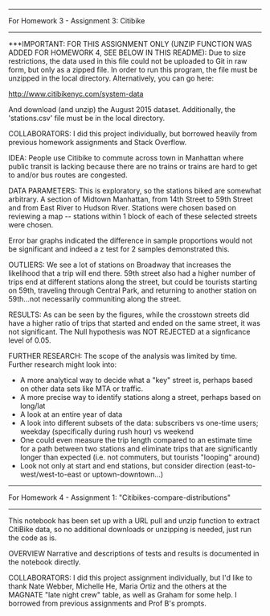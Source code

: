 ****************************************
For Homework 3 - Assignment 3: Citibike
****************************************

***IMPORTANT: FOR THIS ASSIGNMENT ONLY (UNZIP FUNCTION WAS ADDED FOR HOMEWORK 4, SEE BELOW IN THIS README): Due to size restrictions, the data used in this file could not be uploaded to Git in raw form, but only as a zipped file. In order to run this program, the file must be unzipped in the local directory. Alternatively, you can go here:

http://www.citibikenyc.com/system-data

And download (and unzip) the August 2015 dataset.
Additionally, the 'stations.csv' file must be in the local directory.

COLLABORATORS:
I did this project individually, but borrowed heavily from previous homework assignments and Stack Overflow.

IDEA: People use Citibike to commute across town in Manhattan where public transit is lacking because there are no trains or trains are hard to get to and/or bus routes are congested.

DATA PARAMETERS: This is exploratory, so the stations biked are somewhat arbitrary. A section of Midtown Manhattan, from 14th Street to 59th Street and from East River to Hudson River. Stations were chosen based on reviewing a map -- stations within 1 block of each of these selected streets were chosen.

Error bar graphs indicated the difference in sample proportions would not be significant and indeed a z test for 2 samples demonstrated this.

OUTLIERS:
We see a lot of stations on Broadway that increases the likelihood that a trip will end there. 59th street also had a higher number of trips end at different stations along the street, but could be tourists starting on 59th, traveling through Central Park, and returning to another station on 59th...not necessarily communiting along the street.

RESULTS:
As can be seen by the figures, while the crosstown streets did have a higher ratio of trips that started and ended on the same street, it was not significant. The Null hypothesis was NOT REJECTED at a signficance level of 0.05.

FURTHER RESEARCH:
The scope of the analysis was limited by time. Further research might look into:
- A more analytical way to decide what a "key" street is, perhaps based on other data sets like MTA or traffic.
- A more precise way to identify stations along a street, perhaps based on long/lat
- A look at an entire year of data
- A look into different subsets of the data: subscribers vs one-time users; weekday (specifically during rush hour) vs weekend
- One could even measure the trip length compared to an estimate time for a path between two stations and eliminate trips that are significantly longer than expected (i.e. not commuters, but tourists "looping" around)
- Look not only at start and end stations, but consider direction (east-to-west/west-to-east or uptown-downtown...)

****************************************************************
For Homework 4 - Assignment 1: "Citibikes-compare-distributions"
****************************************************************

This notebook has been set up with a URL pull and unzip function to extract CitiBike data, so no additional downloads or unzipping is needed, just run the code as is.

OVERVIEW
Narrative and descriptions of tests and results is documented in the notebook directly.

COLLABORATORS:
I did this project assignment individually, but I'd like to thank Nate Webber, Michelle He, Maria Ortiz and the others at the MAGNATE "late night crew" table, as well as Graham for some help. I borrowed from previous assignments and Prof B's prompts.
